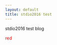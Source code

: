 ```yaml
---
layout: default
title: stdio2016 test
---
```

stdio2016 test blog

<span style='color:red'>red</span>
